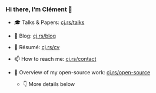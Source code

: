 ### Hi there, I’m Clément 👋

- 🎓 Talks & Papers: [cj.rs/talks](https://cj.rs/paper/?ref=gh-profile)
- 💬 Blog: [cj.rs/blog](https://cj.rs/blog/?ref=gh-profile)
- 📃 Résumé: [cj.rs/cv](https://cj.rs/cv/?ref=gh-profile)
- 📫 How to reach me: [cj.rs/contact](https://cj.rs/contact/?ref=gh-profile)

- 🚀 Overview of my open-source work: [cj.rs/open-source](https://cj.rs/open-source/?ref=gh-profile)
  - 👇 More details below

<!--
**cljoly/cljoly** is a ✨ _special_ ✨ repository because its `README.md` (this file) appears on your GitHub profile.

Here are some ideas to get you started:

- 🔭 I’m currently working on ...
- 🌱 I’m currently learning ...
- 👯 I’m looking to collaborate on ...
- 🤔 I’m looking for help with ...
- 💬 Ask me about ...
- 📫 How to reach me: ...
- 😄 Pronouns: ...
- ⚡ Fun fact: ...
-->
